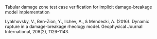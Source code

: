 Tabular damage zone test case verification for implicit damage-breakage model implementation

Lyakhovsky, V., Ben-Zion, Y., Ilchev, A., & Mendecki, A. (2016). Dynamic rupture in a damage-breakage rheology model. Geophysical Journal International, 206(2), 1126-1143.